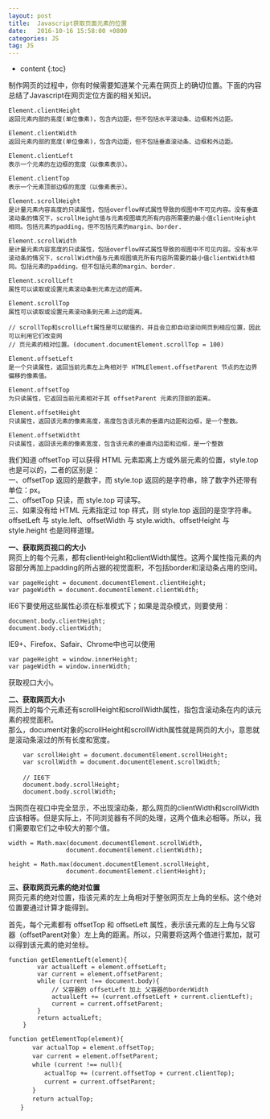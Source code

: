 ```yaml
---
layout: post
title:  Javascript获取页面元素的位置
date:   2016-10-16 15:58:00 +0800
categories: JS
tag: JS
---
```


* content
{:toc}

制作网页的过程中，你有时候需要知道某个元素在网页上的确切位置。下面的内容总结了Javascript在网页定位方面的相关知识。

``` stylus
Element.clientHeight 	
返回元素内部的高度(单位像素)，包含内边距，但不包括水平滚动条、边框和外边距。

Element.clientWidth 	
返回元素内部的宽度(单位像素)，包含内边距，但不包括垂直滚动条、边框和外边距。

Element.clientLeft 		
表示一个元素的左边框的宽度（以像素表示）。

Element.clientTop 		
表示一个元素顶部边框的宽度（以像素表示）。

Element.scrollHeight 	
是计量元素内容高度的只读属性，包括overflow样式属性导致的视图中不可见内容。没有垂直滚动条的情况下，scrollHeight值与元素视图填充所有内容所需要的最小值clientHeight相同。包括元素的padding，但不包括元素的margin、border.
                        
Element.scrollWidth		
是计量元素内容宽度的只读属性，包括overflow样式属性导致的视图中不可见内容。没有水平滚动条的情况下，scrollWidth值与元素视图填充所有内容所需要的最小值clientWidth相同。包括元素的padding，但不包括元素的margin、border.

Element.scrollLeft 		
属性可以读取或设置元素滚动条到元素左边的距离。

Element.scrollTop 		
属性可以读取或设置元素滚动条到元素上边的距离。

// scrollTop和scrollLeft属性是可以赋值的，并且会立即自动滚动网页到相应位置，因此可以利用它们改变网
// 页元素的相对位置。(document.documentElement.scrollTop = 100)

Element.offsetLeft 		
是一个只读属性，返回当前元素左上角相对于 HTMLElement.offsetParent 节点的左边界偏移的像素值。

Element.offsetTop 		
为只读属性，它返回当前元素相对于其 offsetParent 元素的顶部的距离。

Element.offsetHeight 	
只读属性，返回该元素的像素高度，高度包含该元素的垂直内边距和边框，是一个整数。

Element.offsetWidtht 	
只读属性，返回该元素的像素宽度，包含该元素的垂直内边距和边框，是一个整数

```

我们知道 offsetTop 可以获得 HTML 元素距离上方或外层元素的位置，style.top 也是可以的，二者的区别是：  
一、offsetTop 返回的是数字，而 style.top 返回的是字符串，除了数字外还带有单位：px。  
二、offsetTop 只读，而 style.top 可读写。  
三、如果没有给 HTML 元素指定过 top 样式，则 style.top 返回的是空字符串。  
offsetLeft 与 style.left、offsetWidth 与 style.width、offsetHeight 与 style.height 也是同样道理。  

**一、获取网页视口的大小**  
网页上的每个元素，都有clientHeight和clientWidth属性。这两个属性指元素的内容部分再加上padding的所占据的视觉面积，不包括border和滚动条占用的空间。  

	var pageHeight = document.documentElement.clientHeight;
    var pageWidth = document.documentElement.clientWidth;
    
    
IE6下要使用这些属性必须在标准模式下；如果是混杂模式，则要使用：

	document.body.clientHeight;
    document.body.clientWidth;
    
IE9+、Firefox、Safair、Chrome中也可以使用

	var pageHeight = window.innerHeight;
    var pageWidth = window.innerWidth;
    
获取视口大小。

**二、获取网页大小**   
网页上的每个元素还有scrollHeight和scrollWidth属性，指包含滚动条在内的该元素的视觉面积。  
那么，document对象的scrollHeight和scrollWidth属性就是网页的大小，意思就是滚动条滚过的所有长度和宽度。

``` stylus
	var scrollHeight = document.documentElement.scrollHeight;
    var scrollWidth = document.documentElement.scrollWidth;
    
    // IE6下
    document.body.scrollHeight;
    document.body.scrollWidth;
```

    
当网页在视口中完全显示，不出现滚动条，那么网页的clientWidth和scrollWidth应该相等。但是实际上，不同浏览器有不同的处理，这两个值未必相等。所以，我们需要取它们之中较大的那个值。

	width = Math.max(document.documentElement.scrollWidth,
    				document.documentElement.clientWidth);
                    
    height = Math.max(document.documentElement.scrollHeight,
    				document.documentElement.clientHeight);
                    
**三、获取网页元素的绝对位置**  
网页元素的绝对位置，指该元素的左上角相对于整张网页左上角的坐标。这个绝对位置要通过计算才能得到。  

首先，每个元素都有 offsetTop 和 offsetLeft 属性，表示该元素的左上角与父容器（offsetParent对象）左上角的距离。所以，只需要将这两个值进行累加，就可以得到该元素的绝对坐标。

``` stylus
function getElementLeft(element){
    	var actualLeft = element.offsetLeft;
        var current = element.offsetParent;
        while (current !== document.body){
        	// 父容器的 offsetLeft 加上 父容器的borderWidth
        	actualLeft += (current.offsetLeft + current.clientLeft);
            current = current.offsetParent;
        }
        return actualLeft;
    }
```


``` stylus
function getElementTop(element){
　　　　var actualTop = element.offsetTop;
　　　　var current = element.offsetParent;
　　　　while (current !== null){
　　　　　　actualTop += (current.offsetTop + current.clientTop);
　　　　　　current = current.offsetParent;
　　　　}
　　　　return actualTop;
　　}
```